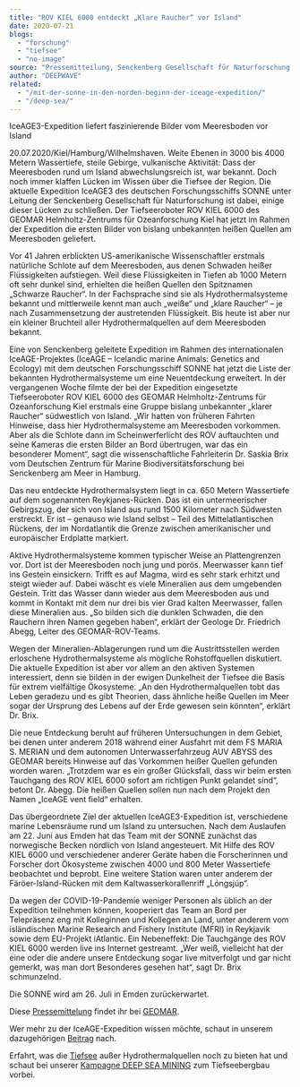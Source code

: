 ```yaml
---
title: "ROV KIEL 6000 entdeckt „Klare Raucher“ vor Island"
date: 2020-07-21
blogs: 
  - "forschung"
  - "tiefsee"
  - "no-image"
source: "Pressemitteilung, Senckenberg Gesellschaft für Naturforschung und GEOMAR, 20.07.2020"
author: "DEEPWAVE"
related: 
  - "/mit-der-sonne-in-den-norden-beginn-der-iceage-expedition/"
  - "/deep-sea/"
---
```


IceAGE3-Expedition liefert faszinierende Bilder vom Meeresboden vor Island

20.07.2020/Kiel/Hamburg/Wilhelmshaven. Weite Ebenen in 3000 bis 4000 Metern Wassertiefe, steile Gebirge, vulkanische Aktivität: Dass der Meeresboden rund um Island abwechslungsreich ist, war bekannt. Doch noch immer klaffen Lücken im Wissen über die Tiefsee der Region. Die aktuelle Expedition IceAGE3 des deutschen Forschungsschiffs SONNE unter Leitung der Senckenberg Gesellschaft für Naturforschung ist dabei, einige dieser Lücken zu schließen. Der Tiefseeroboter ROV KIEL 6000 des GEOMAR Helmholtz-Zentrums für Ozeanforschung Kiel hat jetzt im Rahmen der Expedition die ersten Bilder von bislang unbekannten heißen Quellen am Meeresboden geliefert.

Vor 41 Jahren erblickten US-amerikanische Wissenschaftler erstmals natürliche Schlote auf dem Meeresboden, aus denen Schwaden heißer Flüssigkeiten aufstiegen. Weil diese Flüssigkeiten in Tiefen ab 1000 Metern oft sehr dunkel sind, erhielten die heißen Quellen den Spitznamen „Schwarze Raucher“. In der Fachsprache sind sie als Hydrothermalsysteme bekannt und mittlerweile kennt man auch „weiße“ und „klare Raucher“ – je nach Zusammensetzung der austretenden Flüssigkeit. Bis heute ist aber nur ein kleiner Bruchteil aller Hydrothermalquellen auf dem Meeresboden bekannt.

Eine von Senckenberg geleitete Expedition im Rahmen des internationalen IceAGE-Projektes (IceAGE – Icelandic marine Animals: Genetics and Ecology) mit dem deutschen Forschungsschiff SONNE hat jetzt die Liste der bekannten Hydrothermalsysteme um eine Neuentdeckung erweitert. In der vergangenen Woche filmte der bei der Expedition eingesetzte Tiefseeroboter ROV KIEL 6000 des GEOMAR Helmholtz-Zentrums für Ozeanforschung Kiel erstmals eine Gruppe bislang unbekannter „klarer Raucher“ südwestlich von Island. „Wir hatten von früheren Fahrten Hinweise, dass hier Hydrothermalsysteme am Meeresboden vorkommen. Aber als die Schlote dann im Scheinwerferlicht des ROV auftauchten und seine Kameras die ersten Bilder an Bord übertrugen, war das ein besonderer Moment“, sagt die wissenschaftliche Fahrleiterin Dr. Saskia Brix vom Deutschen Zentrum für Marine Biodiversitätsforschung bei Senckenberg am Meer in Hamburg.

Das neu entdeckte Hydrothermalsystem liegt in ca. 650 Metern Wassertiefe auf dem sogenannten Reykjanes-Rücken. Das ist ein untermeerischer Gebirgszug, der sich von Island aus rund 1500 Kilometer nach Südwesten erstreckt. Er ist – genauso wie Island selbst – Teil des Mittelatlantischen Rückens, der im Nordatlantik die Grenze zwischen amerikanischer und europäischer Erdplatte markiert.

Aktive Hydrothermalsysteme kommen typischer Weise an Plattengrenzen vor. Dort ist der Meeresboden noch jung und porös. Meerwasser kann tief ins Gestein einsickern. Trifft es auf Magma, wird es sehr stark erhitzt und steigt wieder auf. Dabei wäscht es viele Mineralien aus dem umgebenden Gestein. Tritt das Wasser dann wieder aus dem Meeresboden aus und kommt in Kontakt mit dem nur drei bis vier Grad kalten Meerwasser, fallen diese Mineralien aus. „So bilden sich die dunklen Schwaden, die den Rauchern ihren Namen gegeben haben“, erklärt der Geologe Dr. Friedrich Abegg, Leiter des GEOMAR-ROV-Teams.

Wegen der Mineralien-Ablagerungen rund um die Austrittsstellen werden erloschene Hydrothermalsysteme als mögliche Rohstoffquellen diskutiert. Die aktuelle Expedition ist aber vor allem an den aktiven Systemen interessiert, denn sie bilden in der ewigen Dunkelheit der Tiefsee die Basis für extrem vielfältige Ökosysteme. „An den Hydrothermalquellen tobt das Leben geradezu und es gibt Theorien, dass ähnliche heiße Quellen im Meer sogar der Ursprung des Lebens auf der Erde gewesen sein könnten“, erklärt Dr. Brix.

Die neue Entdeckung beruht auf früheren Untersuchungen in dem Gebiet, bei denen unter anderem 2018 während einer Ausfahrt mit dem FS MARIA S. MERIAN und dem autonomen Unterwasserfahrzeug AUV ABYSS des GEOMAR bereits Hinweise auf das Vorkommen heißer Quellen gefunden worden waren. „Trotzdem war es ein großer Glücksfall, dass wir beim ersten Tauchgang des ROV KIEL 6000 sofort am richtigen Punkt gelandet sind“, betont Dr. Abegg. Die heißen Quellen sollen nun nach dem Projekt den Namen „IceAGE vent field“ erhalten.

Das übergeordnete Ziel der aktuellen IceAGE3-Expedition ist, verschiedene marine Lebensräume rund um Island zu untersuchen. Nach dem Auslaufen am 22. Juni aus Emden hat das Team mit der SONNE zunächst das norwegische Becken nördlich von Island angesteuert. Mit Hilfe des ROV KIEL 6000 und verschiedener anderer Geräte haben die Forscherinnen und Forscher dort Ökosysteme zwischen 4000 und 800 Meter Wassertiefe beobachtet und beprobt. Eine weitere Station waren unter anderem der Färöer-Island-Rücken mit dem Kaltwasserkorallenriff „Lóngsjúp“.

Da wegen der COVID-19-Pandemie weniger Personen als üblich an der Expedition teilnehmen können, kooperiert das Team an Bord per Telepräsenz eng mit Kolleginnen und Kollegen an Land, unter anderem vom isländischen Marine Research and Fishery Institute (MFRI) in Reykjavik sowie dem EU-Projekt iAtlantic. Ein Nebeneffekt: Die Tauchgänge des ROV KIEL 6000 werden live ins Internet gestreamt. „Wer weiß, vielleicht hat der eine oder die andere unsere Entdeckung sogar live mitverfolgt und gar nicht gemerkt, was man dort Besonderes gesehen hat“, sagt Dr. Brix schmunzelnd.

Die SONNE wird am 26. Juli in Emden zurückerwartet.

Diese [Pressemittelung](https://www.geomar.de/news/article/rov-kiel-6000-entdeckt-klare-raucher-vor-island?tx_news_pi1%5BactbackPid%5D=12123&tx_news_pi1%5BbackPid%5D=12123&cHash=4fd0b5935cbe0689db46532cf9cf5d2d) findet ihr bei [GEOMAR](https://www.geomar.de/).

Wer mehr zu der IceAGE-Expedition wissen möchte, schaut in unserem dazugehörigen [Beitrag](https://www.deepwave.org/mit-der-sonne-in-den-norden-beginn-der-iceage-expedition/) nach.

Erfahrt, was die [Tiefsee](https://www.deepwave.org/die-ozeane/die-tiefsee/) außer Hydrothermalquellen noch zu bieten hat und schaut bei unserer [Kampagne DEEP SEA MINING](https://www.deepwave.org/deep-sea/) zum Tiefseebergbau vorbei.

